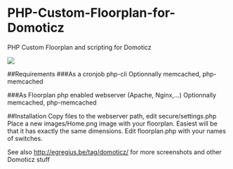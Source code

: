 # PHP-Custom-Floorplan-for-Domoticz
PHP Custom Floorplan and scripting for Domoticz

<img src="http://egregius.be/wp-content/2015/11/Floorplan.png"/>

##Requirements
###As a cronjob
php-cli
Optionnally memcached, php-memcached

###As Floorplan
php enabled webserver (Apache, Nginx,...)
Optionnally memcached, php-memcached

##Installation
Copy files to the webserver path, edit secure/settings.php
Place a new images/Home.png image with your floorplan. Easiest will be that it has exactly the same dimensions.
Edit floorplan.php with your names of switches.

See also http://egregius.be/tag/domoticz/ for more screenshots and other Domoticz stuff
